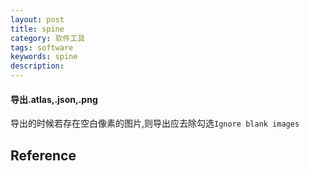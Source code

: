 ```yaml
---
layout: post
title: spine
category: 软件工具
tags: software
keywords: spine
description: 
---
```


#### 导出.atlas,.json,.png

导出的时候若存在空白像素的图片,则导出应去除勾选`Ignore blank images`

## Reference


